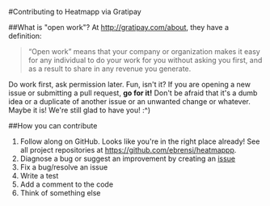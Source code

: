 #Contributing to Heatmapp via Gratipay

##What is "open work"?
At http://gratipay.com/about, they have a definition:

> “Open work” means that your company or organization makes it easy for any individual to do your work for you without asking you first, and as a result to share in any revenue you generate.

Do work first, ask permission later. Fun, isn't it? If you are opening a new issue or submitting a pull request, **go for it!** Don't be afraid that it's a dumb idea or a duplicate of another issue or an unwanted change or whatever. Maybe it is! We're still glad to have you! :^)


##How you can contribute

1. Follow along on GitHub. Looks like you're in the right place already! See all project repositories at https://github.com/ebrensi/heatmappp.
2. Diagnose a bug or suggest an improvement by creating an [issue](https://github.com/ebrensi/heatmappp/issues)
3. Fix a bug/resolve an issue
4. Write a test
5. Add a comment to the code
6. Think of something else

